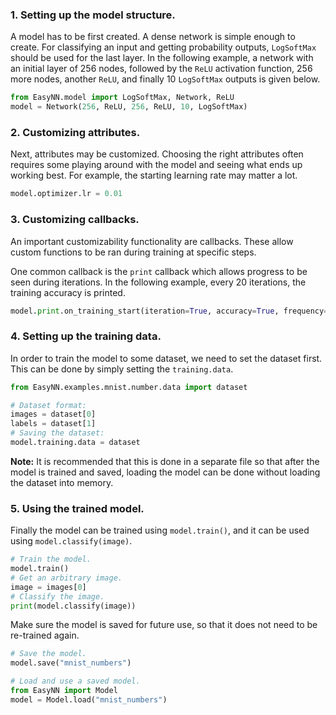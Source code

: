 ### 1. Setting up the model structure.

A model has to be first created. A dense network is simple enough to create. For classifying an input and getting probability outputs, `LogSoftMax` should be used for the last layer. In the following example, a network with an initial layer of 256 nodes, followed by the `ReLU` activation function, 256 more nodes, another `ReLU`, and finally 10 `LogSoftMax` outputs is given below.

```python
from EasyNN.model import LogSoftMax, Network, ReLU
model = Network(256, ReLU, 256, ReLU, 10, LogSoftMax)
```

### 2. Customizing attributes.

Next, attributes may be customized. Choosing the right attributes often requires some playing around with the model and seeing what ends up working best. For example, the starting learning rate may matter a lot.
```python
model.optimizer.lr = 0.01
```

### 3. Customizing callbacks.

An important customizability functionality are callbacks. These allow custom functions to be ran during training at specific steps.

One common callback is the `print` callback which allows progress to be seen during iterations. In the following example, every 20 iterations, the training accuracy is printed.
```python
model.print.on_training_start(iteration=True, accuracy=True, frequency=20)
```

### 4. Setting up the training data.

In order to train the model to some dataset, we need to set the dataset first. This can be done by simply setting the `training.data`.
```python
from EasyNN.examples.mnist.number.data import dataset

# Dataset format:
images = dataset[0]
labels = dataset[1]
# Saving the dataset:
model.training.data = dataset
```
**Note:** It is recommended that this is done in a separate file so that after the model is trained and saved, loading the model can be done without loading the dataset into memory.

### 5. Using the trained model.

Finally the model can be trained using `model.train()`, and it can be used using `model.classify(image)`.
```python
# Train the model.
model.train()
# Get an arbitrary image.
image = images[0]
# Classify the image.
print(model.classify(image))
```
Make sure the model is saved for future use, so that it does not need to be re-trained again.
```python
# Save the model.
model.save("mnist_numbers")

# Load and use a saved model.
from EasyNN import Model
model = Model.load("mnist_numbers")
```